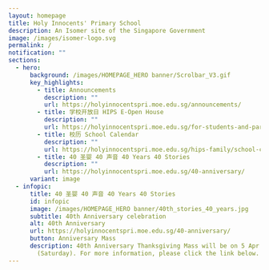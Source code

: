 ```yaml
---
layout: homepage
title: Holy Innocents' Primary School
description: An Isomer site of the Singapore Government
image: /images/isomer-logo.svg
permalink: /
notification: ""
sections:
  - hero:
      background: /images/HOMEPAGE_HERO banner/Scrolbar_V3.gif
      key_highlights:
        - title: Announcements
          description: ""
          url: https://holyinnocentspri.moe.edu.sg/announcements/
        - title: 学校开放日 HIPS E-Open House
          description: ""
          url: https://holyinnocentspri.moe.edu.sg/for-students-and-parents/e-openhouse/
        - title: 校历 School Calendar
          description: ""
          url: https://holyinnocentspri.moe.edu.sg/hips-family/school-calendar/
        - title: 40 圣婴 40 声音 40 Years 40 Stories
          description: ""
          url: https://holyinnocentspri.moe.edu.sg/40-anniversary/
      variant: image
  - infopic:
      title: 40 圣婴 40 声音 40 Years 40 Stories
      id: infopic
      image: /images/HOMEPAGE_HERO banner/40th_stories_40_years.jpg
      subtitle: 40th Anniversary celebration
      alt: 40th Anniversary
      url: https://holyinnocentspri.moe.edu.sg/40-anniversary/
      button: Anniversary Mass
      description: 40th Anniversary Thanksgiving Mass will be on 5 Apr 2025
        (Saturday). For more information, please click the link below.
---
```

